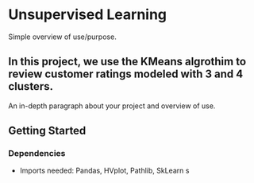# Unsupervised Learning

Simple overview of use/purpose.

## In this project, we use the KMeans algrothim to review customer ratings modeled with 3 and 4 clusters.

An in-depth paragraph about your project and overview of use.

## Getting Started

### Dependencies

* Imports needed: Pandas, HVplot, Pathlib, SkLearn
s
